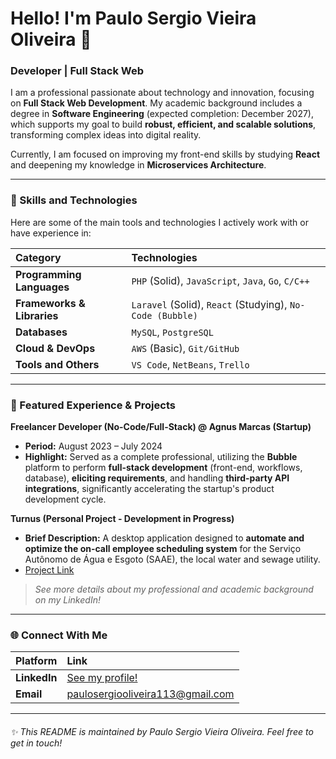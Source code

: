 # Hello! I'm Paulo Sergio Vieira Oliveira 👋

### Developer | Full Stack Web

I am a professional passionate about technology and innovation, focusing on **Full Stack Web Development**. My academic background includes a degree in **Software Engineering** (expected completion: December 2027), which supports my goal to build **robust, efficient, and scalable solutions**, transforming complex ideas into digital reality.

Currently, I am focused on improving my front-end skills by studying **React** and deepening my knowledge in **Microservices Architecture**.

---

### 🚀 Skills and Technologies

Here are some of the main tools and technologies I actively work with or have experience in:

| Category | Technologies |
| :--- | :--- |
| **Programming Languages** | `PHP` (Solid), `JavaScript`, `Java`, `Go`, `C/C++` |
| **Frameworks & Libraries** | `Laravel` (Solid), `React` (Studying), `No-Code (Bubble)` |
| **Databases** | `MySQL`, `PostgreSQL` |
| **Cloud & DevOps** | `AWS` (Basic), `Git/GitHub` |
| **Tools and Others** | `VS Code`, `NetBeans`, `Trello` |

---

### 💼 Featured Experience & Projects

**Freelancer Developer (No-Code/Full-Stack) @ Agnus Marcas (Startup)**
* **Period:** August 2023 – July 2024
* **Highlight:** Served as a complete professional, utilizing the **Bubble** platform to perform **full-stack development** (front-end, workflows, database), **eliciting requirements**, and handling **third-party API integrations**, significantly accelerating the startup's product development cycle.

**Turnus (Personal Project - Development in Progress)**
* **Brief Description:** A desktop application designed to **automate and optimize the on-call employee scheduling system** for the Serviço Autônomo de Água e Esgoto (SAAE), the local water and sewage utility.
* [Project Link](https://github.com/pamellaneco/Projeto_Integrado1_Time1)

> *See more details about my professional and academic background on my LinkedIn!*

---

### 🌐 Connect With Me

| Platform | Link |
| :--- | :--- |
| **LinkedIn** | [See my profile!](https://www.linkedin.com/in/paulo-sergio-vieira-oliveira-695200281/?locale=pt) |
| **Email** | paulosergiooliveira113@gmail.com |

---

###### ✨ This README is maintained by Paulo Sergio Vieira Oliveira. Feel free to get in touch!
